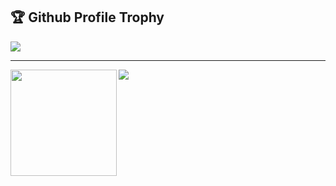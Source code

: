 <!-- ### Hi there 👋 -->

<!--
**lyokha/lyokha** is a ✨ _special_ ✨ repository because its `README.md` (this file) appears on your GitHub profile.

Here are some ideas to get you started:

- 🔭 I’m currently working on ...
- 🌱 I’m currently learning ...
- 👯 I’m looking to collaborate on ...
- 🤔 I’m looking for help with ...
- 💬 Ask me about ...
- 📫 How to reach me: ...
- 😄 Pronouns: ...
- ⚡ Fun fact: ...
-->

<h2>🏆 Github Profile Trophy</h2>
<img src="https://github-profile-trophy.vercel.app/?username=lyokha&column=8"/>

---

<div>
  <img height="170" align="left" src="https://github-readme-stats.vercel.app/api?username=lyokha&count_private=true&include_all_commits=true" />
  <img src="https://github-readme-stats.vercel.app/api/top-langs/?username=lyokha&layout=compact&langs_count=10" />
</div>

